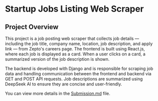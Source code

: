 # Startup Jobs Listing Web Scraper
## Project Overview

This project is a job posting web scraper that collects job details — including the job title, company name, location, job description, and apply link — from Zepto's careers page. The frontend is built using React.js, where each job is displayed as a card. When a user clicks on a card, a summarized version of the job description is shown.

The backend is developed with Django and is responsible for scraping job data and handling communication between the frontend and backend via GET and POST API requests. Job descriptions are summarized using DeepSeek AI to ensure they are concise and user-friendly.

You can view more details in the [Submission.md](./Submission.md) file.

